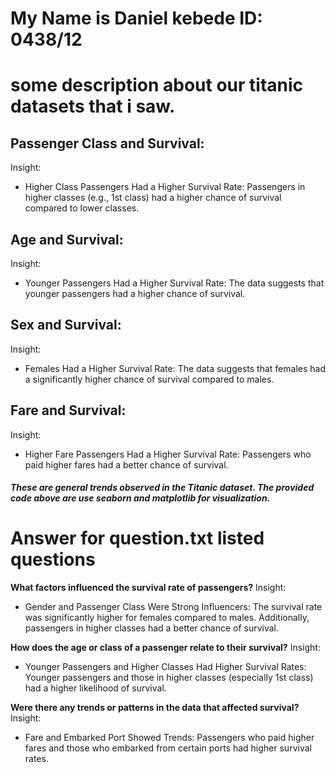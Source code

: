 # My Name is Daniel kebede ID: 0438/12

# some description about our titanic datasets that i saw.
## Passenger Class and Survival:
Insight:
- Higher Class Passengers Had a Higher Survival Rate: Passengers in higher classes
    (e.g., 1st class) had a higher chance of survival compared to lower classes.

## Age and Survival:
Insight:
- Younger Passengers Had a Higher Survival Rate: The data suggests that younger passengers had a higher chance of survival.

## Sex and Survival:
Insight:
- Females Had a Higher Survival Rate: The data suggests that females had a significantly higher chance of survival compared to males.


## Fare and Survival:
Insight:
- Higher Fare Passengers Had a Higher Survival Rate: Passengers who paid higher fares had a better chance of survival.

##### These are general trends observed in the Titanic dataset. The provided code above are  use seaborn and matplotlib for visualization.

# Answer for question.txt listed questions
  
__What factors influenced the survival rate of passengers?__
Insight:
- Gender and Passenger Class Were Strong Influencers: The survival rate was significantly higher for females compared to males. Additionally, passengers in higher classes had a better chance of survival.

__How does the age or class of a passenger relate to their survival?__
Insight:
- Younger Passengers and Higher Classes Had Higher Survival Rates: Younger passengers and those in higher classes (especially 1st class) had a higher likelihood of survival.
  
__Were there any trends or patterns in the data that affected survival?__
Insight:
- Fare and Embarked Port Showed Trends: Passengers who paid higher fares and those who embarked from certain ports had higher survival rates.

